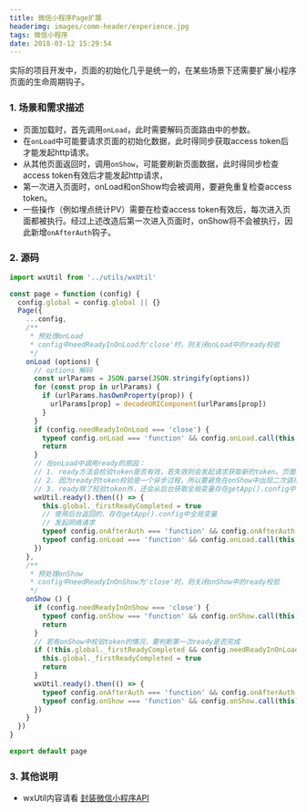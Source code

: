 ```yaml
---
title: 微信小程序Page扩展
headerimg: images/comm-header/experience.jpg
tags: 微信小程序
date: 2018-03-12 15:29:54
---
```

实际的项目开发中，页面的初始化几乎是统一的，在某些场景下还需要扩展小程序页面的生命周期钩子。
<!-- more -->

### 1. 场景和需求描述
- 页面加载时，首先调用`onLoad`，此时需要解码页面路由中的参数。
- 在`onLoad`中可能要请求页面的初始化数据，此时得同步获取access token后才能发起http请求。
- 从其他页面返回时，调用`onShow`，可能要刷新页面数据，此时得同步检查access token有效后才能发起http请求，
- 第一次进入页面时，onLoad和onShow均会被调用，要避免重复检查access token。
- 一些操作（例如埋点统计PV）需要在检查access token有效后，每次进入页面都被执行。经过上述改造后第一次进入页面时，onShow将不会被执行，因此新增`onAfterAuth`钩子。

### 2. 源码
```javascript
import wxUtil from '../utils/wxUtil'

const page = function (config) {
  config.global = config.global || {}
  Page({
    ...config,
    /**
     * 预处理onLoad
     * config中needReadyInOnLoad为'close'时，则关闭onLoad中的ready校验
     */
    onLoad (options) {
      // options 解码
      const urlParams = JSON.parse(JSON.stringify(options))
      for (const prop in urlParams) {
        if (urlParams.hasOwnProperty(prop)) {
          urlParams[prop] = decodeURIComponent(urlParams[prop])
        }
      }
      if (config.needReadyInOnLoad === 'close') {
        typeof config.onLoad === 'function' && config.onLoad.call(this, urlParams)
        return
      }
      // 在onLoad中调用ready的原因：
      // 1. ready方法会检验token是否有效，若失效则会发起请求获取新的token。页面若要发起请求加载数据，建议在页面加载时就校验token的有效性
      // 2. 因为ready的token校验是一个异步过程，所以要避免在onShow中出现二次调用ready的情况。否则会导致第一次的调用被服务器取消，出现错误。
      // 3. ready除了校验token外，还会从后台获取全局变量存在getApp().config中
      wxUtil.ready().then(() => {
        this.global._firstReadyCompleted = true
        // 使用后台返回的、存在getApp().config中全局变量
        // 发起网络请求
        typeof config.onAfterAuth === 'function' && config.onAfterAuth.call(this)
        typeof config.onLoad === 'function' && config.onLoad.call(this, urlParams)
      })
    },
    /**
     * 预处理onShow
     * config中needReadyInOnShow为'close'时，则关闭onShow中的ready校验
     */
    onShow () {
      if (config.needReadyInOnShow === 'close') {
        typeof config.onShow === 'function' && config.onShow.call(this)
        return
      }
      // 若有onShow中校验token的情况，要判断第一次ready是否完成
      if (!this.global._firstReadyCompleted && config.needReadyInOnLoad !== 'close') {
        this.global._firstReadyCompleted = true
        return
      }
      wxUtil.ready().then(() => {
        typeof config.onAfterAuth === 'function' && config.onAfterAuth.call(this)
        typeof config.onShow === 'function' && config.onShow.call(this)
      })
    }
  })
}

export default page

```

### 3. 其他说明
- wxUtil内容请看 [封装微信小程序API](/experience/ea8cef36.html)

